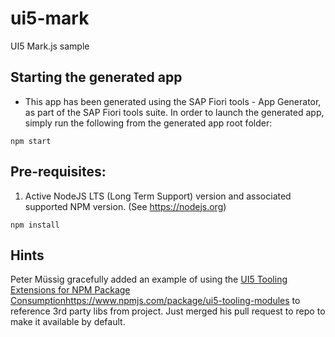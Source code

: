 # ui5-mark
UI5 Mark.js sample

## Starting the generated app

-   This app has been generated using the SAP Fiori tools - App Generator, as part of the SAP Fiori tools suite.  In order to launch the generated app, simply run the following from the generated app root folder:

```
npm start
```

## Pre-requisites:

1. Active NodeJS LTS (Long Term Support) version and associated supported NPM version.  (See https://nodejs.org)

```
npm install
```

## Hints
Peter Müssig gracefully added an example of using the [UI5 Tooling Extensions for NPM Package Consumption]()https://www.npmjs.com/package/ui5-tooling-modules to reference 3rd party libs from project. Just merged his pull request to repo to make it available by default.